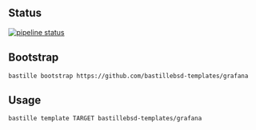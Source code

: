 ## Status
[![pipeline status](https://gitlab.com/bastillebsd-templates/grafana/badges/master/pipeline.svg)](https://gitlab.com/bastillebsd-templates/grafana/commits/master)

## Bootstrap

```shell
bastille bootstrap https://github.com/bastillebsd-templates/grafana
```

## Usage

```shell
bastille template TARGET bastillebsd-templates/grafana
```

